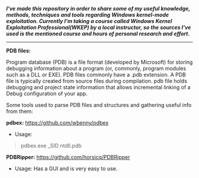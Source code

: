 ***I've made this repository in order to share some of my useful knowledge, methods, techniques and tools regarding Windows kernel-mode exploitation. Currently I'm taking a course called Windows Kernel Exploitation Professional(WKEP) by a local instructor, so the sources I've used is the mentioned course and hours of personal research and effort.***

_________________________________________________________________________________________________________________________________________________________________________

**PDB files:** 

Program database (PDB) is a file format (developed by Microsoft) for storing debugging information about a program (or, commonly, program modules such as a DLL or EXE). PDB files commonly have a .pdb extension. A PDB file is typically created from source files during compilation. pdb file holds debugging and project state information that allows incremental linking of a Debug configuration of your app. 

Some tools used to parse PDB files and structures and gathering useful info from them: 

**pdbex:** https://github.com/wbenny/pdbex

- Usage: 
>pdbex.exe _SID ntdll.pdb

**PDBRipper:** https://github.com/horsicq/PDBRipper

- Usage: Has a GUI and is very easy to use.

